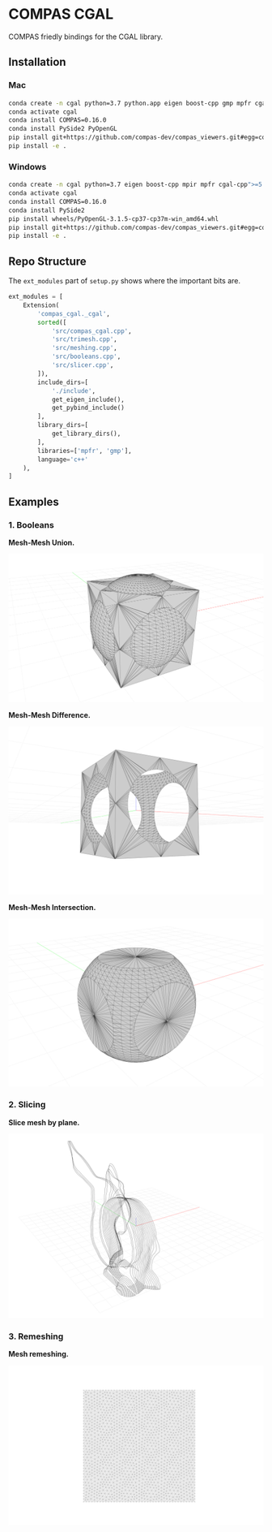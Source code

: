 # COMPAS CGAL

COMPAS friedly bindings for the CGAL library.

## Installation

### Mac

```bash
conda create -n cgal python=3.7 python.app eigen boost-cpp gmp mpfr cgal-cpp">=5.0" pybind11
conda activate cgal
conda install COMPAS=0.16.0
conda install PySide2 PyOpenGL
pip install git+https://github.com/compas-dev/compas_viewers.git#egg=compas_viewers
pip install -e .
```

### Windows

```bash
conda create -n cgal python=3.7 eigen boost-cpp mpir mpfr cgal-cpp">=5.0" pybind11
conda activate cgal
conda install COMPAS=0.16.0
conda install PySide2
pip install wheels/PyOpenGL‑3.1.5‑cp37‑cp37m‑win_amd64.whl
pip install git+https://github.com/compas-dev/compas_viewers.git#egg=compas_viewers
pip install -e .
```

## Repo Structure

The `ext_modules` part of `setup.py` shows where the important bits are.

```python
ext_modules = [
    Extension(
        'compas_cgal._cgal',
        sorted([
            'src/compas_cgal.cpp',
            'src/trimesh.cpp',
            'src/meshing.cpp',
            'src/booleans.cpp',
            'src/slicer.cpp',
        ]),
        include_dirs=[
            './include',
            get_eigen_include(),
            get_pybind_include()
        ],
        library_dirs=[
            get_library_dirs(),
        ],
        libraries=['mpfr', 'gmp'],
        language='c++'
    ),
]
```

## Examples

### 1. Booleans

**Mesh-Mesh Union.**

![images/cgal_boolean_union.png](images/cgal_boolean_union.png)

**Mesh-Mesh Difference.**

![images/cgal_boolean_difference.png](images/cgal_boolean_difference.png)

**Mesh-Mesh Intersection.**

![images/cgal_boolean_intersection.png](images/cgal_boolean_intersection.png)

### 2. Slicing

**Slice mesh by plane.**

![images/cgal_slicer.png](images/cgal_slicer.png)

### 3. Remeshing

**Mesh remeshing.**

![images/cgal_slicer.png](images/cgal_remesh.png)
